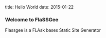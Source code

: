 title: Hello World
date: 2015-01-22


### Welcome to FlaSSGee

Flassgee is a FLAsk bases Static Site Generator
